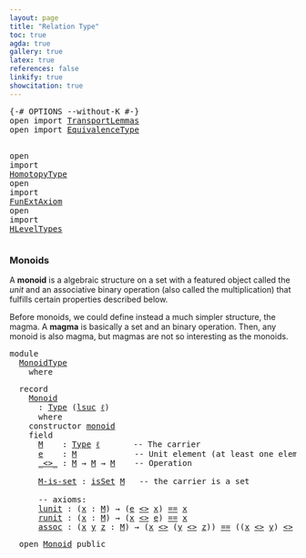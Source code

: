 ```yaml
---
layout: page
title: "Relation Type"
toc: true
agda: true
gallery: true
latex: true
references: false
linkify: true
showcitation: true
---
```


<div class="hide" >
<pre class="Agda">
<a id="177" class="Symbol">{-#</a> <a id="181" class="Keyword">OPTIONS</a> <a id="189" class="Pragma">--without-K</a> <a id="201" class="Symbol">#-}</a>
<a id="205" class="Keyword">open</a> <a id="210" class="Keyword">import</a> <a id="217" href="TransportLemmas.html" class="Module">TransportLemmas</a>
<a id="233" class="Keyword">open</a> <a id="238" class="Keyword">import</a> <a id="245" href="EquivalenceType.html" class="Module">EquivalenceType</a>

<a id="262" class="Keyword">open</a> <a id="267" class="Keyword">import</a> <a id="274" href="HomotopyType.html" class="Module">HomotopyType</a>
<a id="287" class="Keyword">open</a> <a id="292" class="Keyword">import</a> <a id="299" href="FunExtAxiom.html" class="Module">FunExtAxiom</a>
<a id="311" class="Keyword">open</a> <a id="316" class="Keyword">import</a> <a id="323" href="HLevelTypes.html" class="Module">HLevelTypes</a>
</pre>
</div>

### Monoids

A **monoid** is a algebraic structure on a set with a featured object called the
*unit* and an associative binary operation (also called the multiplication) that
fulfills certain properties described below.

Before monoids, we could define instead a much simpler structure, the magma. A
**magma** is basically a set and an binary operation. Then, any monoid is also
magma, but magmas are not so interesting as the monoids.

<pre class="Agda">
<a id="804" class="Keyword">module</a>
  <a id="813" href="MonoidType.html" class="Module">MonoidType</a>
    <a id="828" class="Keyword">where</a>
</pre>

<pre class="Agda">
  <a id="861" class="Keyword">record</a>
    <a id="Monoid"></a><a id="872" href="MonoidType.html#872" class="Record">Monoid</a>
      <a id="885" class="Symbol">:</a> <a id="887" href="Intro.html#1803" class="Function">Type</a> <a id="892" class="Symbol">(</a><a id="893" href="Agda.Primitive.html#627" class="Primitive">lsuc</a> <a id="898" href="MonoidType.html#898" class="Bound">ℓ</a><a id="899" class="Symbol">)</a>
      <a id="907" class="Keyword">where</a>
    <a id="917" class="Keyword">constructor</a> <a id="Monoid.monoid"></a><a id="929" href="MonoidType.html#929" class="InductiveConstructor">monoid</a>
    <a id="940" class="Keyword">field</a>
      <a id="Monoid.M"></a><a id="952" href="MonoidType.html#952" class="Field">M</a>    <a id="957" class="Symbol">:</a> <a id="959" href="Intro.html#1803" class="Function">Type</a> <a id="964" href="MonoidType.html#898" class="Bound">ℓ</a>       <a id="972" class="Comment">-- The carrier</a>
      <a id="Monoid.e"></a><a id="993" href="MonoidType.html#993" class="Field">e</a>    <a id="998" class="Symbol">:</a> <a id="1000" href="MonoidType.html#952" class="Field">M</a>            <a id="1013" class="Comment">-- Unit element (at least one element, this one)</a>
      <a id="Monoid._&lt;&gt;_"></a><a id="1068" href="MonoidType.html#1068" class="Field Operator">_&lt;&gt;_</a> <a id="1073" class="Symbol">:</a> <a id="1075" href="MonoidType.html#952" class="Field">M</a> <a id="1077" class="Symbol">→</a> <a id="1079" href="MonoidType.html#952" class="Field">M</a> <a id="1081" class="Symbol">→</a> <a id="1083" href="MonoidType.html#952" class="Field">M</a>    <a id="1088" class="Comment">-- Operation</a>

      <a id="Monoid.M-is-set"></a><a id="1108" href="MonoidType.html#1108" class="Field">M-is-set</a> <a id="1117" class="Symbol">:</a> <a id="1119" href="HLevelTypes.html#1682" class="Function">isSet</a> <a id="1125" href="MonoidType.html#952" class="Field">M</a>   <a id="1129" class="Comment">-- the carrier is a set</a>

      <a id="1160" class="Comment">-- axioms:</a>
      <a id="Monoid.lunit"></a><a id="1177" href="MonoidType.html#1177" class="Field">lunit</a> <a id="1183" class="Symbol">:</a> <a id="1185" class="Symbol">(</a><a id="1186" href="MonoidType.html#1186" class="Bound">x</a> <a id="1188" class="Symbol">:</a> <a id="1190" href="MonoidType.html#952" class="Field">M</a><a id="1191" class="Symbol">)</a> <a id="1193" class="Symbol">→</a> <a id="1195" class="Symbol">(</a><a id="1196" href="MonoidType.html#993" class="Field">e</a> <a id="1198" href="MonoidType.html#1068" class="Field Operator">&lt;&gt;</a> <a id="1201" href="MonoidType.html#1186" class="Bound">x</a><a id="1202" class="Symbol">)</a> <a id="1204" href="BasicTypes.html#4284" class="Datatype Operator">==</a> <a id="1207" href="MonoidType.html#1186" class="Bound">x</a>
      <a id="Monoid.runit"></a><a id="1215" href="MonoidType.html#1215" class="Field">runit</a> <a id="1221" class="Symbol">:</a> <a id="1223" class="Symbol">(</a><a id="1224" href="MonoidType.html#1224" class="Bound">x</a> <a id="1226" class="Symbol">:</a> <a id="1228" href="MonoidType.html#952" class="Field">M</a><a id="1229" class="Symbol">)</a> <a id="1231" class="Symbol">→</a> <a id="1233" class="Symbol">(</a><a id="1234" href="MonoidType.html#1224" class="Bound">x</a> <a id="1236" href="MonoidType.html#1068" class="Field Operator">&lt;&gt;</a> <a id="1239" href="MonoidType.html#993" class="Field">e</a><a id="1240" class="Symbol">)</a> <a id="1242" href="BasicTypes.html#4284" class="Datatype Operator">==</a> <a id="1245" href="MonoidType.html#1224" class="Bound">x</a>
      <a id="Monoid.assoc"></a><a id="1253" href="MonoidType.html#1253" class="Field">assoc</a> <a id="1259" class="Symbol">:</a> <a id="1261" class="Symbol">(</a><a id="1262" href="MonoidType.html#1262" class="Bound">x</a> <a id="1264" href="MonoidType.html#1264" class="Bound">y</a> <a id="1266" href="MonoidType.html#1266" class="Bound">z</a> <a id="1268" class="Symbol">:</a> <a id="1270" href="MonoidType.html#952" class="Field">M</a><a id="1271" class="Symbol">)</a> <a id="1273" class="Symbol">→</a> <a id="1275" class="Symbol">(</a><a id="1276" href="MonoidType.html#1262" class="Bound">x</a> <a id="1278" href="MonoidType.html#1068" class="Field Operator">&lt;&gt;</a> <a id="1281" class="Symbol">(</a><a id="1282" href="MonoidType.html#1264" class="Bound">y</a> <a id="1284" href="MonoidType.html#1068" class="Field Operator">&lt;&gt;</a> <a id="1287" href="MonoidType.html#1266" class="Bound">z</a><a id="1288" class="Symbol">))</a> <a id="1291" href="BasicTypes.html#4284" class="Datatype Operator">==</a> <a id="1294" class="Symbol">((</a><a id="1296" href="MonoidType.html#1262" class="Bound">x</a> <a id="1298" href="MonoidType.html#1068" class="Field Operator">&lt;&gt;</a> <a id="1301" href="MonoidType.html#1264" class="Bound">y</a><a id="1302" class="Symbol">)</a> <a id="1304" href="MonoidType.html#1068" class="Field Operator">&lt;&gt;</a> <a id="1307" href="MonoidType.html#1266" class="Bound">z</a><a id="1308" class="Symbol">)</a>
</pre>

<pre class="Agda">
  <a id="1337" class="Keyword">open</a> <a id="1342" href="MonoidType.html#872" class="Module">Monoid</a> <a id="1349" class="Keyword">public</a>
</pre>
